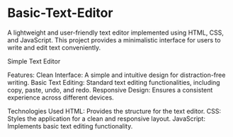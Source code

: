 # Basic-Text-Editor
A lightweight and user-friendly text editor implemented using HTML, CSS, and JavaScript. This project provides a minimalistic interface for users to write and edit text conveniently.

Simple Text Editor

Features:
Clean Interface: A simple and intuitive design for distraction-free writing.
Basic Text Editing: Standard text editing functionalities, including copy, paste, undo, and redo.
Responsive Design: Ensures a consistent experience across different devices.

Technologies Used
HTML: Provides the structure for the text editor.
CSS: Styles the application for a clean and responsive layout.
JavaScript: Implements basic text editing functionality.
